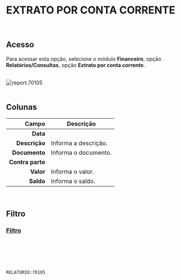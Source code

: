 # EXTRATO POR CONTA CORRENTE
<br>

## Acesso
Para acessar esta opção, selecione o módulo **Financeiro**, opção **Relatórios/Consultas**, opção **Extrato por conta corrente**.
<br>
<br>

![report.70105](https://raw.githubusercontent.com/netforcews/docs-siscom/master/relatorios/imagens/report.70105.png)
<br>
<br>

## Colunas
Campo | Descrição
--:|---
**Data** | 
**Descrição** | Informa a descrição.
**Documento** | Informa o documento.
**Contra parte** | 
**Valor** | Informa o valor.
**Saldo** | Informa o saldo.
<br>

## Filtro
### [Filtro](/geral/rel-fin-extrato-conta.md)
<br>
<br>
<br>
<br>

```RELATORIO:70105```
